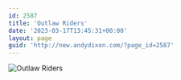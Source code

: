 ```yaml
---
id: 2587
title: 'Outlaw Riders'
date: '2023-03-17T13:45:31+00:00'
layout: page
guid: 'http://new.andydixon.com/?page_id=2587'
---
```


![Outlaw Riders](https://i0.wp.com/assets.g8x2.ldn.idrivee2-23.com/posters/Outlaw%20Riders%2001.jpg?w=1200&ssl=1 "Outlaw Riders")